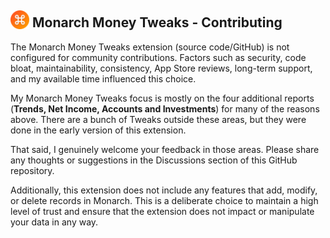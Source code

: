##  <img src="/images/mt_icon128.png" style="margin-bottom:-3px; width:30px; height:30px;"/> Monarch Money Tweaks - Contributing

The Monarch Money Tweaks extension (source code/GitHub) is not configured for community contributions. Factors such as security, code bloat, maintainability, consistency, App Store reviews, long-term support, and my available time influenced this choice.

My Monarch Money Tweaks focus is mostly on the four additional reports (**Trends, Net Income, Accounts and Investments**) for many of the reasons above.  There are a bunch of Tweaks outside these areas, but they were done in the early version of this extension.

That said, I genuinely welcome your feedback in those areas. Please share any thoughts or suggestions in the Discussions section of this GitHub repository.

Additionally, this extension does not include any features that add, modify, or delete records in Monarch. This is a deliberate choice to maintain a high level of trust and ensure that the extension does not impact or manipulate your data in any way.
